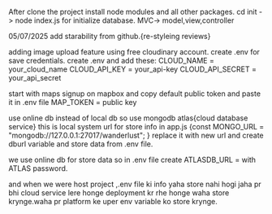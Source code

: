After clone the project install node modules and all other packages.
cd init -> node index.js for initialize database.
MVC-> model,view,controller

05/07/2025 
add starability from github.{re-styleing reviews}

adding image upload feature using free cloudinary account. create .env for save credentials.
create .env and add these:
CLOUD_NAME = your_cloud_name
CLOUD_API_KEY = your_api-key
CLOUD_API_SECRET = your_api_secret

start with maps
signup on mapbox 
and copy default public token and paste it in .env file
MAP_TOKEN = public key



use online db instead of local db so use mongodb atlas{cloud database service}
this is local system url for store info in app.js  {const MONGO_URL = "mongodb://127.0.0.1:27017/wanderlust";
}  replace it with new url and create dburl variable and store data from .env file.

we use online db for store data so in .env file create ATLASDB_URL = <cluster url> with ATLAS password.

and when we were host project ,.env file ki info yaha store nahi hogi jaha pr bhi cloud service lere honge deployment kr rhe honge waha store krynge.waha pr platform ke uper env variable ko store krynge.